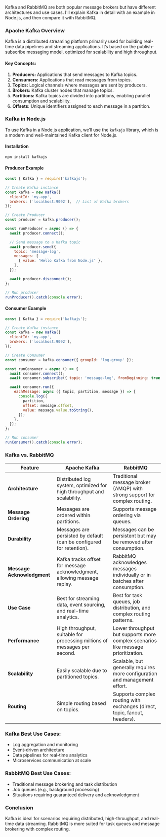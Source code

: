 Kafka and RabbitMQ are both popular message brokers but have different architectures and use cases. I'll explain Kafka in detail with an example in Node.js, and then compare it with RabbitMQ.

### **Apache Kafka Overview**
Kafka is a distributed streaming platform primarily used for building real-time data pipelines and streaming applications. It’s based on the publish-subscribe messaging model, optimized for scalability and high throughput.

#### Key Concepts:
1. **Producers:** Applications that send messages to Kafka topics.
2. **Consumers:** Applications that read messages from topics.
3. **Topics:** Logical channels where messages are sent by producers.
4. **Brokers:** Kafka cluster nodes that manage topics.
5. **Partitions:** Kafka topics are divided into partitions, enabling parallel consumption and scalability.
6. **Offsets:** Unique identifiers assigned to each message in a partition.

### **Kafka in Node.js**

To use Kafka in a Node.js application, we’ll use the `kafkajs` library, which is a modern and well-maintained Kafka client for Node.js.

#### **Installation**

```bash
npm install kafkajs
```

#### **Producer Example**

```javascript
const { Kafka } = require('kafkajs');

// Create Kafka instance
const kafka = new Kafka({
  clientId: 'my-app',
  brokers: ['localhost:9092'],  // List of Kafka brokers
});

// Create Producer
const producer = kafka.producer();

const runProducer = async () => {
  await producer.connect();

  // Send message to a Kafka topic
  await producer.send({
    topic: 'message-log',
    messages: [
      { value: 'Hello Kafka from Node.js' },
    ],
  });

  await producer.disconnect();
};

// Run producer
runProducer().catch(console.error);
```

#### **Consumer Example**

```javascript
const { Kafka } = require('kafkajs');

// Create Kafka instance
const kafka = new Kafka({
  clientId: 'my-app',
  brokers: ['localhost:9092'],
});

// Create Consumer
const consumer = kafka.consumer({ groupId: 'log-group' });

const runConsumer = async () => {
  await consumer.connect();
  await consumer.subscribe({ topic: 'message-log', fromBeginning: true });

  await consumer.run({
    eachMessage: async ({ topic, partition, message }) => {
      console.log({
        partition,
        offset: message.offset,
        value: message.value.toString(),
      });
    },
  });
};

// Run consumer
runConsumer().catch(console.error);
```

### **Kafka vs. RabbitMQ**

| Feature               | **Apache Kafka**                              | **RabbitMQ**                              |
|-----------------------|-----------------------------------------------|-------------------------------------------|
| **Architecture**       | Distributed log system, optimized for high throughput and scalability. | Traditional message broker (AMQP) with strong support for complex routing. |
| **Message Ordering**   | Messages are ordered within partitions.        | Supports message ordering via queues.      |
| **Durability**         | Messages are persisted by default (can be configured for retention). | Messages can be persistent but may be removed after consumption. |
| **Message Acknowledgment** | Kafka tracks offset for message acknowledgment, allowing message replay. | RabbitMQ acknowledges messages individually or in batches after consumption. |
| **Use Case**           | Best for streaming data, event sourcing, and real-time analytics. | Best for task queues, job distribution, and complex routing patterns. |
| **Performance**        | High throughput, suitable for processing millions of messages per second. | Lower throughput but supports more complex scenarios like message prioritization. |
| **Scalability**        | Easily scalable due to partitioned topics.    | Scalable, but generally requires more configuration and management effort. |
| **Routing**            | Simple routing based on topics.               | Supports complex routing with exchanges (direct, topic, fanout, headers). |

### **Kafka Best Use Cases**:
- Log aggregation and monitoring
- Event-driven architecture
- Data pipelines for real-time analytics
- Microservices communication at scale

### **RabbitMQ Best Use Cases**:
- Traditional message brokering and task distribution
- Job queues (e.g., background processing)
- Situations requiring guaranteed delivery and acknowledgment

### Conclusion
Kafka is ideal for scenarios requiring distributed, high-throughput, and real-time data streaming. RabbitMQ is more suited for task queues and message brokering with complex routing.
